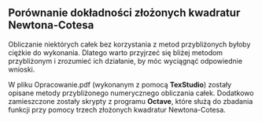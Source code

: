 ## Porównanie dokładności złożonych kwadratur Newtona-Cotesa


Obliczanie niektórych całek bez korzystania z metod przybliżonych byłoby ciężkie do wykonania. Dlatego warto przyjrzeć się bliżej metodom przybliżonym i zrozumieć ich działanie, by móc wyciągnąć odpowiednie wnioski. 

W pliku Opracowanie.pdf (wykonanym z pomocą **TexStudio**) zostały opisane metody przybliżonego numerycznego obliczania całek. Dodatkowo zamieszczone zostały skrypty z programu **Octave**, które służą do zbadania funkcji przy pomocy trzech złożonych kwadratur Newtona-Cotesa. 
